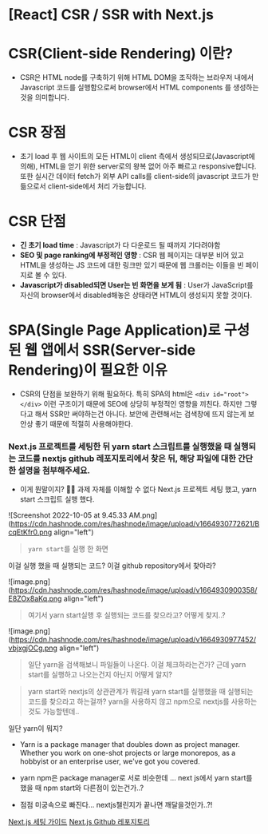 # [React] CSR / SSR with Next.js

# CSR(Client-side Rendering) 이란?
- CSR은 HTML node를 구축하기 위해 HTML DOM을 조작하는 브라우저 내에서 Javascript 코드를 실행함으로써 browser에서 HTML components 를 생성하는 것을 의미합니다.

# CSR 장점
- 초기 load 후 웹 사이트의 모든 HTML이 client 측에서 생성되므로(Javascript에 의해), HTML을 얻기 위한 server로의 왕복 없어 아주 빠르고 responsive합니다. 
또한 실시간 데이터 fetch가 외부 API calls를 client-side의 javascript 코드가 만듦으로서 client-side에서 처리 가능합니다. 

# CSR 단점

- **긴 초기 load time** : Javascript가 다 다운로드 될 때까지 기다려야함
- **SEO 및 page ranking에 부정적인 영향** : CSR 웹 페이지는 대부분 비어 있고 HTML을 생성하는 JS 코드에 대한 링크만 있기 때문에 웹 크롤러는 이들을 빈 페이지로 볼 수 있다.
- **Javascript가 disabled되면 User는 빈 화면을 보게 됨** : User가 JavaScript를 자신의 browser에서 disabled해놓은 상태라면 HTML이 생성되지 못할 것이다.

# SPA(Single Page Application)로 구성된 웹 앱에서 SSR(Server-side Rendering)이 필요한 이유

- CSR의 단점을 보완하기 위해 필요하다. 특히 SPA의 html은 `<div id="root"> </div>` 이런 구조이기 때문에 SEO에 상당히 부정적인 영향을 끼친다. 하지만 그렇다고 해서 SSR만 써야하는건 아니다. 보안에 관련해서는 검색창에 뜨지 않는게 보안상 좋기 때문에 적절히 사용해야한다.

### Next.js 프로젝트를 세팅한 뒤 yarn start 스크립트를 실행했을 때 실행되는 코드를 nextjs github 레포지토리에서 찾은 뒤, 해당 파일에 대한 간단한 설명을 첨부해주세요. 
- 이게 뭔말이지? 🤷‍♀️ 과제 자체를 이해할 수 없다 Next.js 프로젝트 세팅 했고, yarn start 스크립트 실행 했다.

![Screenshot 2022-10-05 at 9.45.33 AM.png](https://cdn.hashnode.com/res/hashnode/image/upload/v1664930772621/BcqEtKfr0.png align="left")
> `yarn start`를 실행 한 화면

이걸 실행 했을 때 실행되는 코드? 이걸 github repository에서 찾아라?


![image.png](https://cdn.hashnode.com/res/hashnode/image/upload/v1664930900358/E8ZOx8aKq.png align="left")
> 여기서 yarn start실행 후 실행되는 코드를 찾으라고? 어떻게 찾지..?


![image.png](https://cdn.hashnode.com/res/hashnode/image/upload/v1664930977452/vbjxgjOCg.png align="left")
> 일단 yarn을 검색해보니 파일들이 나온다. 이걸 체크하라는건가? 근데 yarn start를 실행하고 나오는건지 아닌지 어떻게 알지?

> yarn start와 nextjs의 상관관계가 뭐길래 yarn start를 실행했을 때 실행되는 코드를 찾으라고 하는걸까? yarn을 사용하지 않고 npm으로 nextjs를 사용하는것도 가능할텐데.. 

일단 yarn이 뭐지?
- Yarn is a package manager that doubles down as project manager. Whether you work on one-shot projects or large monorepos, as a hobbyist or an enterprise user, we've got you covered.
- yarn npm은 package manager로 서로 비슷한데 ... next js에서 yarn start를 했을 때 npm start와 다른점이 있는건가..?

- 점점 미궁속으로 빠진다... nextjs챌린지가 끝나면 깨달을것인가..?!

[Next.js 세팅 가이드](https://nextjs.org/docs)
[Next.js Github 레포지토리](https://github.com/vercel/next.js/)
